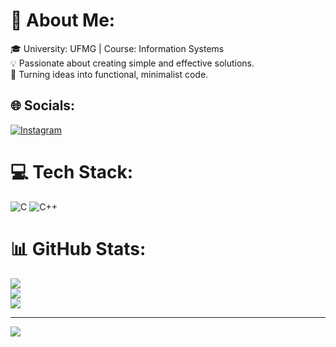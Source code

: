 # 💫 About Me:
 🎓 University: UFMG | Course: Information Systems<br>💡 Passionate about creating simple and effective solutions.<br>🚀 Turning ideas into functional, minimalist code.


## 🌐 Socials:
[![Instagram](https://img.shields.io/badge/Instagram-%23E4405F.svg?logo=Instagram&logoColor=white)](https://instagram.com/https://www.instagram.com/italo886/) 

# 💻 Tech Stack:
![C](https://img.shields.io/badge/c-%2300599C.svg?style=for-the-badge&logo=c&logoColor=white) ![C++](https://img.shields.io/badge/c++-%2300599C.svg?style=for-the-badge&logo=c%2B%2B&logoColor=white)
# 📊 GitHub Stats:
![](https://github-readme-stats.vercel.app/api?username=italoavelar&theme=dark&hide_border=true&include_all_commits=false&count_private=false)<br/>
![](https://github-readme-streak-stats.herokuapp.com/?user=italoavelar&theme=dark&hide_border=true)<br/>
![](https://github-readme-stats.vercel.app/api/top-langs/?username=italoavelar&theme=dark&hide_border=true&include_all_commits=false&count_private=false&layout=compact)

---
[![](https://visitcount.itsvg.in/api?id=italoavelar&icon=0&color=0)](https://visitcount.itsvg.in)

<!-- Proudly created with GPRM ( https://gprm.itsvg.in ) -->